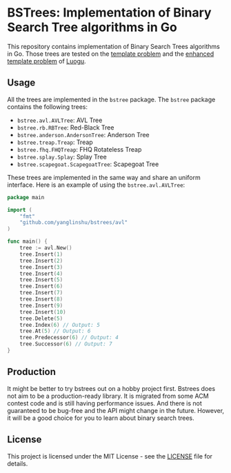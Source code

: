 # BSTrees: Implementation of Binary Search Tree algorithms in Go

This repository contains implementation of Binary Search Trees algorithms in Go. Those trees are tested on the [template problem](https://www.luogu.com.cn/problem/P3369) and the [enhanced template problem](https://www.luogu.com.cn/problem/P6136) of [Luogu](https://www.luogu.com.cn/).

## Usage
All the trees are implemented in the `bstree` package. The `bstree` package contains the following trees:
- `bstree.avl.AVLTree`: AVL Tree
- `bstree.rb.RBTree`: Red-Black Tree
- `bstree.anderson.AndersonTree`: Anderson Tree
- `bstree.treap.Treap`: Treap
- `bstree.fhq.FHQTreap`: FHQ Rotateless Treap
- `bstree.splay.Splay`: Splay Tree
- `bstree.scapegoat.ScapegoatTree`: Scapegoat Tree

These trees are implemented in the same way and share an uniform interface. Here is an example of using the `bstree.avl.AVLTree`:
```go
package main

import (
    "fmt"
    "github.com/yanglinshu/bstrees/avl"
)

func main() {
    tree := avl.New()
    tree.Insert(1)
    tree.Insert(2)
    tree.Insert(3)
    tree.Insert(4)
    tree.Insert(5)
    tree.Insert(6)
    tree.Insert(7)
    tree.Insert(8)
    tree.Insert(9)
    tree.Insert(10)
    tree.Delete(5)
    tree.Index(6) // Output: 5
    tree.At(5) // Output: 6
    tree.Predecessor(6) // Output: 4
    tree.Successor(6) // Output: 7
}
```

## Production
It might be better to try bstrees out on a hobby project first. Bstrees does not aim to be a production-ready library. It is migrated from some ACM contest code and is still having performance issues. And there is not guaranteed to be bug-free and the API might change in the future. However, it will be a good choice for you to learn about binary search trees.

## License
This project is licensed under the MIT License - see the [LICENSE](LICENSE) file for details.